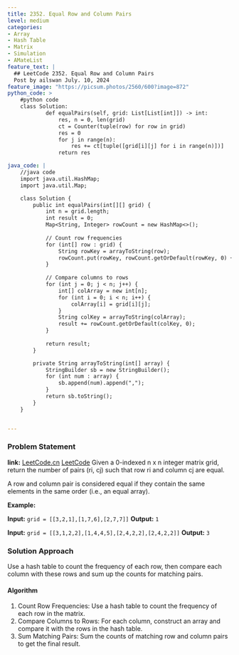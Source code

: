 ```yaml
---
title: 2352. Equal Row and Column Pairs
level: medium
categories:
- Array
- Hash Table
- Matrix
- Simulation
- AMateList
feature_text: |
  ## LeetCode 2352. Equal Row and Column Pairs
  Post by ailswan July. 10, 2024
feature_image: "https://picsum.photos/2560/600?image=872"
python_code: >
    #python code
    class Solution:
            def equalPairs(self, grid: List[List[int]]) -> int:
                res, n = 0, len(grid)
                ct = Counter(tuple(row) for row in grid)
                res = 0
                for j in range(n):
                    res += ct[tuple([grid[i][j] for i in range(n)])]
                return res

java_code: |
    //java code
    import java.util.HashMap;
    import java.util.Map;

    class Solution {
        public int equalPairs(int[][] grid) {
            int n = grid.length;
            int result = 0;
            Map<String, Integer> rowCount = new HashMap<>();
            
            // Count row frequencies
            for (int[] row : grid) {
                String rowKey = arrayToString(row);
                rowCount.put(rowKey, rowCount.getOrDefault(rowKey, 0) + 1);
            }
            
            // Compare columns to rows
            for (int j = 0; j < n; j++) {
                int[] colArray = new int[n];
                for (int i = 0; i < n; i++) {
                    colArray[i] = grid[i][j];
                }
                String colKey = arrayToString(colArray);
                result += rowCount.getOrDefault(colKey, 0);
            }
            
            return result;
        }

        private String arrayToString(int[] array) {
            StringBuilder sb = new StringBuilder();
            for (int num : array) {
                sb.append(num).append(",");
            }
            return sb.toString();
        }
    }


---
```


### Problem Statement
**link:**
[LeetCode.cn](https://leetcode.cn/problems/equal-row-and-column-pairs/)
[LeetCode](https://leetcode.com/equal-row-and-column-pairs/)
Given a 0-indexed n x n integer matrix grid, return the number of pairs (ri, cj) such that row ri and column cj are equal.

A row and column pair is considered equal if they contain the same elements in the same order (i.e., an equal array).

**Example:**

**Input:** `grid = [[3,2,1],[1,7,6],[2,7,7]]`
**Output:** `1`

**Input:** `grid = [[3,1,2,2],[1,4,4,5],[2,4,2,2],[2,4,2,2]]`
**Output:** `3`
 
### Solution Approach
Use a hash table to count the frequency of each row, then compare each column with these rows and sum up the counts for matching pairs.

#### Algorithm
1. Count Row Frequencies: Use a hash table to count the frequency of each row in the matrix.
2. Compare Columns to Rows: For each column, construct an array and compare it with the rows in the hash table.
3. Sum Matching Pairs: Sum the counts of matching row and column pairs to get the final result.